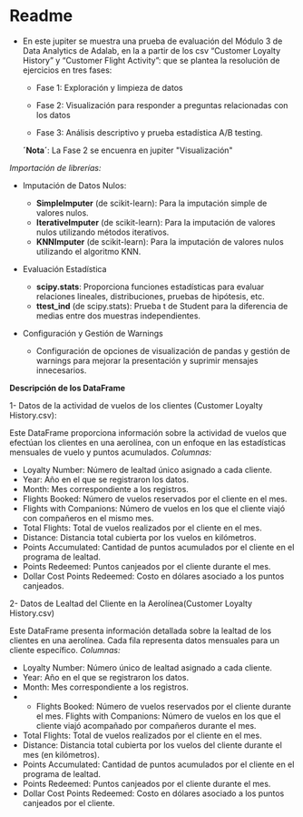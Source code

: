 
# Readme

- En este jupiter se muestra una prueba de evaluación del Módulo 3 de Data Analytics de Adalab, en la a partir de los csv “Customer Loyalty History” y “Customer Flight Activity”: que se plantea la resolución de ejercicios en tres fases:

    - Fase 1: Exploración y limpieza de datos

    - Fase 2: Visualización para responder a preguntas relacionadas con los datos

    - Fase 3: Análisis descriptivo y prueba estadística A/B testing.

    **´Nota´**: La Fase 2 se encuenra en jupiter "Visualización"

*Importación de librerías:*
 

- Imputación de Datos Nulos:
    - **SimpleImputer** (de scikit-learn): Para la imputación simple de valores nulos.
    - **IterativeImputer** (de scikit-learn): Para la imputación de valores nulos utilizando métodos iterativos.
    - **KNNImputer** (de scikit-learn): Para la imputación de valores nulos utilizando el algoritmo KNN.


-  Evaluación Estadística
    - **scipy.stats**: Proporciona funciones estadísticas para evaluar relaciones lineales, distribuciones, pruebas de hipótesis, etc.
    - **ttest_ind** (de scipy.stats): Prueba t de Student para la diferencia de medias entre dos muestras independientes.


- Configuración y Gestión de Warnings
    - Configuración de opciones de visualización de pandas y gestión de warnings para mejorar la presentación y suprimir mensajes innecesarios.


**Descripción de los DataFrame**

1- Datos de la actividad de vuelos de los clientes (Customer Loyalty History.csv):

Este DataFrame proporciona información sobre la actividad de vuelos que efectúan los clientes en una aerolínea, con un enfoque en las estadísticas mensuales de vuelo y puntos acumulados.
*Columnas:*
- Loyalty Number: Número de lealtad único asignado a cada cliente.
- Year: Año en el que se registraron los datos.
- Month: Mes correspondiente a los registros.
- Flights Booked: Número de vuelos reservados por el cliente en el mes.
- Flights with Companions: Número de vuelos en los que el cliente viajó con compañeros en el mismo mes.
- Total Flights: Total de vuelos realizados por el cliente en el mes.
- Distance: Distancia total cubierta por los vuelos en kilómetros.
- Points Accumulated: Cantidad de puntos acumulados por el cliente en el programa de lealtad.
- Points Redeemed: Puntos canjeados por el cliente durante el mes.
- Dollar Cost Points Redeemed: Costo en dólares asociado a los puntos canjeados.


2- Datos de Lealtad del Cliente en la Aerolínea(Customer Loyalty History.csv)

Este DataFrame presenta información detallada sobre la lealtad de los clientes en una aerolínea. Cada fila representa datos mensuales para un cliente específico.
*Columnas:*
- Loyalty Number: Número único de lealtad asignado a cada cliente.
- Year: Año en el que se registraron los datos.
- Month: Mes correspondiente a los registros.
- - Flights Booked: Número de vuelos reservados por el cliente durante el mes.
Flights with Companions: Número de vuelos en los que el cliente viajó acompañado por compañeros durante el mes.
- Total Flights: Total de vuelos realizados por el cliente en el mes.
- Distance: Distancia total cubierta por los vuelos del cliente durante el mes (en kilómetros).
- Points Accumulated: Cantidad de puntos acumulados por el cliente en el programa de lealtad.
- Points Redeemed: Puntos canjeados por el cliente durante el mes.
- Dollar Cost Points Redeemed: Costo en dólares asociado a los puntos canjeados por el cliente.
